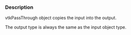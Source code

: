 ### Description

vtkPassThrough object copies the input into the output.

The output type is always the same as the input object type.
